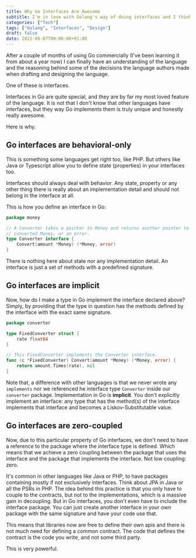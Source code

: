 ```yaml
---
title: Why Go Interfaces Are Awesome
subtitle: I'm in love with Golang's way of doing interfaces and I think every programming language should do them that way.
categories: ["Tech"]
tags: ["Golang", "Interfaces", "Design"]
draft: false
date: 2021-06-07T00:00:00+01:00
---
```


After a couple of months of using Go commercially (I've been learning it from about a year now) I can finally have an understanding of the language and the reasoning behind some of the decisions the language authors made when drafting and designing the language.

One of these is interfaces. 

Interfaces in Go are quite special, and they are by far my most loved feature of the language. It is not that I don't know that other languages have interfaces, but they way Go implements them is truly unique and honestly really awesome.

Here is why.

## Go interfaces are behavioral-only

This is something some languages get right too, like PHP. But others like Java or Typescript allow you to define state (properties) in your interfaces too. 

Interfaces should always deal with behavior. Any state, property or any other thing there is really about an implementation detail and should not belong in the interface at all.

This is how you define an interface in Go:

```go
package money

// A Converter takes a pointer to Money and returns another pointer to a
// converted Money, or an error.
type Converter interface {
    Convert(amount *Money) (*Money, error)
}
```

There is nothing here about state nor any implementation detail. An interface is just a set of methods with a predefined signature.

## Go interfaces are implicit

Now, how do I make a type in Go implement the interface declared above? Simply,  by providing that the type in question has the methods defined by the interface with the exact same signature.

```go
package converter

type FixedConverter struct {
    rate float64
}

// This FixedConverter implements the Converter interface.
func (c *FixedConverter) Convert(amount *Money) (*Money, error) {
    return amount.Times(rate), nil
}
```

Note that, a difference with other languages is that we never wrote any `implements` nor we referenced he interface type `Converter` inside our `converter` package. Implementation in Go is **implicit**. You don't explicitly implement an interface: any type that has the method(s) of the interface implements that interface and becomes a Liskov-Substitutable value.

## Go interfaces are zero-coupled

Now, due to this particular property of Go interfaces, we don't need to have a reference to the package where the interface type is defined. Which means that we achieve a zero coupling between the package that uses the interface and the package that implements the interface. Not low coupling: zero.

It's common in other languages like Java or PHP, to have packages containing mostly if not exclusively interfaces. Think about JPA in Java or all the PSRs in PHP. The idea behind this practice is that you only have to couple to the contracts, but not to the implementations, which is a massive gain in decoupling. But in Go interfaces, you don't even have to include the interface package. You can just create another interface in your own package with the same signature and
have your code use that.

This means that libraries now are free to define their own apis and there is not much need for defining a common contract. The code that defines the contract is the code you write, and not some third party.

This is very powerful.